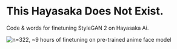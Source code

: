 #  This Hayasaka Does Not Exist. 

Code & words for finetuning StyleGAN 2 on Hayasaka Ai.

![n=322, ~9 hours of finetuning on pre-trained anime face model](/run_1_circular.gif)
